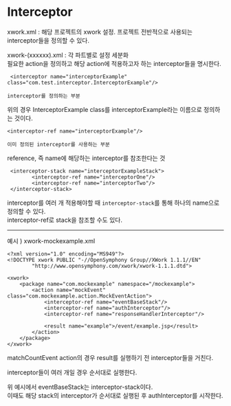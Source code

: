# Interceptor

xwork.xml : 해당 프로젝트의 xwork 설정. 프로젝트 전반적으로 사용되는 interceptor들을 정의할 수 있다.

xwork-(xxxxxx).xml : 각 파트별로 설정 세분화  
필요한 action을 정의하고 해당 action에 적용하고자 하는 interceptor들을 명시한다.

     <interceptor name="interceptorExample" class="com.test.interceptor.InterceptorExample"/> 

`interceptor를 정의하는 부분`  

위의 경우 InterceptorExample class를 interceptorExample라는 이름으로 정의하는 것이다.  
 
    <interceptor-ref name="interceptorExample"/>

`이미 정의된 interceptor를 사용하는 부분`  

reference, 즉 name에 해당하는 interceptor를 참조한다는 것  

     <interceptor-stack name="interceptorExampleStack">
            <interceptor-ref name="interceptorOne"/>
            <interceptor-ref name="interceptorTwo"/>
     </interceptor-stack>

interceptor를 여러 개 적용해야할 때 `interceptor-stack`를 통해 하나의 name으로 정의할 수 있다.  
interceptor-ref로 stack을 참조할 수도 있다.  
    
* * *

예시 ) xwork-mockexample.xml

    <?xml version="1.0" encoding="MS949"?>
    <!DOCTYPE xwork PUBLIC "-//OpenSymphony Group//XWork 1.1.1//EN"
            "http://www.opensymphony.com/xwork/xwork-1.1.1.dtd">

    <xwork>
        <package name="com.mockexample" namespace="/mockexample">
            <action name="mockEvent" class="com.mockexample.action.MockEventAction">
                <interceptor-ref name="eventBaseStack"/>
                <interceptor-ref name="authInterceptor"/>
                <interceptor-ref name="responseHandlerInterceptor"/>

                <result name="example">/event/example.jsp</result>
            </action>
        </package>
    </xwork>
    
 matchCountEvent action의 경우 result를 실행하기 전 interceptor들을 거친다.
 
 interceptor들이 여러 개일 경우 순서대로 실행한다.
 
 위 예시에서 eventBaseStack는 interceptor-stack이다.  
 이때도 해당 stack의 interceptor가 순서대로 실행된 후 authInterceptor를 시작한다.